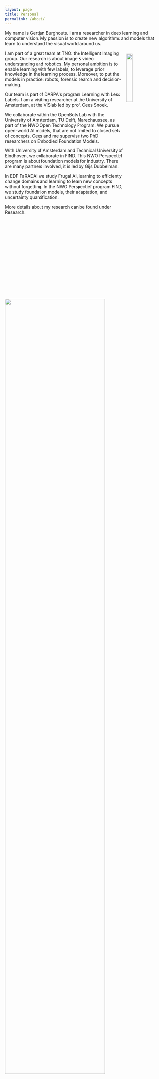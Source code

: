 ```yaml
---
layout: page
title: Personal
permalink: /about/
---
```


My name is Gertjan Burghouts. I am a researcher in deep learning and computer vision. My passion is to create new algorithms and models that learn to understand the visual world around us.

<img style="padding: 2%; float: right;" src="https://gertjanburghouts.github.io/Gertjan.jpg" width="20%">

I am part of a great team at TNO: the Intelligent Imaging group. 
Our research is about image & video understanding and robotics. 
My personal ambition is to enable learning with few labels, to leverage prior knowledge in the learning process. 
Moreover, to put the models in practice: robots, forensic search and decision-making.

Our team is part of DARPA's program Learning with Less Labels. 
I am a visiting researcher at the University of Amsterdam, at the VISlab led by prof. Cees Snoek. 

We collaborate within the OpenBots Lab with the University of Amsterdam, TU Delft, Marechaussee, as part of the NWO Open Technology Program. 
We pursue open-world AI models, that are not limited to closed sets of concepts. 
Cees and me supervise two PhD researchers on Embodied Foundation Models. 

With University of Amsterdam and Technical University of Eindhoven, we collaborate in FIND. 
This NWO Perspectief program is about foundation models for industry. 
There are many partners involved, it is led by Gijs Dubbelman.

In EDF FaRADAI we study Frugal AI, learning to efficiently change domains and learning to learn new concepts without forgetting. 
In the NWO Perspectief program FIND, we study foundation models, their adaptation, and uncertainty quantification. 

More details about my research can be found under Research.

<img src="https://gertjanburghouts.github.io/pictures/intelligent_imaging_2023.jpg" width="80%">
